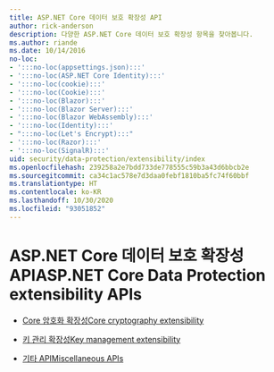 ```yaml
---
title: ASP.NET Core 데이터 보호 확장성 API
author: rick-anderson
description: 다양한 ASP.NET Core 데이터 보호 확장성 항목을 찾아봅니다.
ms.author: riande
ms.date: 10/14/2016
no-loc:
- ':::no-loc(appsettings.json):::'
- ':::no-loc(ASP.NET Core Identity):::'
- ':::no-loc(cookie):::'
- ':::no-loc(Cookie):::'
- ':::no-loc(Blazor):::'
- ':::no-loc(Blazor Server):::'
- ':::no-loc(Blazor WebAssembly):::'
- ':::no-loc(Identity):::'
- ":::no-loc(Let's Encrypt):::"
- ':::no-loc(Razor):::'
- ':::no-loc(SignalR):::'
uid: security/data-protection/extensibility/index
ms.openlocfilehash: 239258a2e7bdd733de778555c59b3a43d6bbcb2e
ms.sourcegitcommit: ca34c1ac578e7d3daa0febf1810ba5fc74f60bbf
ms.translationtype: HT
ms.contentlocale: ko-KR
ms.lasthandoff: 10/30/2020
ms.locfileid: "93051852"
---
```

# <a name="aspnet-core-data-protection-extensibility-apis"></a><span data-ttu-id="d47f5-103">ASP.NET Core 데이터 보호 확장성 API</span><span class="sxs-lookup"><span data-stu-id="d47f5-103">ASP.NET Core Data Protection extensibility APIs</span></span>

* [<span data-ttu-id="d47f5-104">Core 암호화 확장성</span><span class="sxs-lookup"><span data-stu-id="d47f5-104">Core cryptography extensibility</span></span>](xref:security/data-protection/extensibility/core-crypto)

* [<span data-ttu-id="d47f5-105">키 관리 확장성</span><span class="sxs-lookup"><span data-stu-id="d47f5-105">Key management extensibility</span></span>](xref:security/data-protection/extensibility/key-management)

* [<span data-ttu-id="d47f5-106">기타 API</span><span class="sxs-lookup"><span data-stu-id="d47f5-106">Miscellaneous APIs</span></span>](xref:security/data-protection/extensibility/misc-apis)
